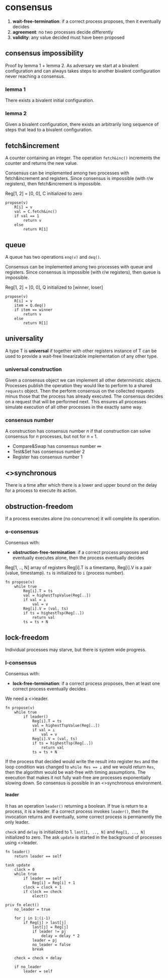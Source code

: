 # consensus

1. **wait-free-termination**: if a correct process proposes, then it eventually decides
2. **agreement**: no two processes decide differently
3. **validity**: any value decided must have been proposed

## consensus impossibility

Proof by lemma 1 + lemma 2. As adversary we start at a bivalent configuration and can always takes steps to another bivalent configuration never reaching a consensus.

### lemma 1

There exists a bivalent initial configuration.

### lemma 2

Given a bivalent configuration, there exists an arbitrarily long sequence of steps that lead to a bivalent configuration.

## fetch&increment

A counter containing an integer. The operation `fetch&inc()` increments the counter and returns the new value.

Consensus can be implemented among two processes with fetch&increment and registers. Since consensus is impossible (with r/w registers), then fetch&increment is impossible.

Reg[1, 2] = [0, 0], C initialized to zero

```
propose(v)
	R[i] = v
	val = C.fetch&inc()
	if val == 1
		return v
	else
		return R[1]
```

## queue

A queue has two operations `enq(v)` and `deq()`.

Consensus can be implemented among two processes with queue and registers. Since consensus is impossible (with r/w registers), then queue is impossible.

Reg[1, 2] = [0, 0], Q initialized to [winner, loser]

```
propose(v)
	R[i] = v
	item = Q.deq()
	if item == winner
		return v
	else
		return R[1]
```

## universality

A type T is **universal** if together with other registers instance of T can be used to provide a wait-free linearizable implementation of any other type.

### universal construction

Given a consensus object we can implement all other deterministic objects. Processes publish the operation they would like to perform to a shared `requests` object. Then the perform consensus on the collected requests minus those that the process has already executed. The consensus decides on a request that will be performed next. This ensures all processes simulate execution of all other processes in the exactly same way.

### consensus number

A construction has consensus number $n$ if that construction can solve consensus for $n$ processes, but not for $n+1$.

- Compare&Swap has consensus number $\infty$
- Test&Set has consensus number $2$
- Register has consensus number $1$

## <>synchronous

There is a time after which there is a lower and upper bound on the delay for a process to execute its action.

## obstruction-freedom

If a process executes alone (no concurrence) it will complete its operation.

### o-consensus

Consensus with:

- **obstruction-free-termination**: if a correct process proposes and eventually executes alone, then the process eventually decides

Reg[1, .., N] array of registers Reg[i].T is a timestamp, Reg[i].V is a pair (value, timestamp). `ts` is initialized to `i` (process number).

```
fn propose(v)
	while true
		Reg[i].T = ts
		val = highestTspValue(Reg[..])
		if val = ⊥
			val = v
		Reg[i].V = (val, ts)
		if ts = highestTsp(Reg[..])
			return val
		ts = ts + N
```

## lock-freedom

Individual processes may starve, but there is system wide progress.

### l-consensus

Consensus with:

- **lock-free-termination**: if a correct process proposes, then at least one correct process eventually decides

We need a <>leader.

```
fn propose(v)
	while true
		if leader()
			Reg[i].T = ts
			val = highestTspValue(Reg[..])
			if val = ⊥
				val = v
			Reg[i].V = (val, ts)
			if ts = highestTsp(Reg[..])
				return val
			ts = ts + N
```

If the process that decided would write the result into register `Res` and the loop condition was changed to `while Res == ⊥` and we would return `Res`, then the algorithm would be wait-free with timing assumptions. The execution that makes it not fully wait-free are processes exponentially slowing down. So consensus is possible in an <>synchronous environment.

#### leader

It has an operation `leader()` returning a boolean. If true is return to a process, it is a leader. If a correct process invokes `leader()`, then the invocation returns and eventually, some correct process is permanently the only leader.

`check` and `delay` is initialized to 1. `last[1, .., N]` and `Reg[1, .., N]` initialized to zero. The ask `update` is started in the background of processes using <>leader.

```
fn leader()
	return leader == self

task update
	clock = 0
	while true
		if leader == self
			Reg[i] = Reg[i] + 1
		clock = clock + 1
		if clock == check
			elect()

priv fn elect()
	no_leader = true

	for j in 1:(i-1)
		if Reg[j] > last[j]
			last[j] = Reg[j]
			if leader != pj
				delay = delay * 2
			leader = pj
			no_leader = false
			break

	check = check + delay

	if no_leader
		leader = self
```
